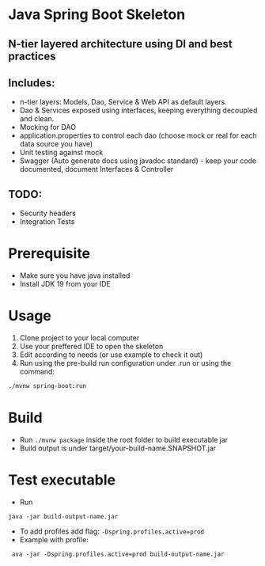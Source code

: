 # Java Spring Boot Skeleton
## N-tier layered architecture using DI and best practices

## Includes:
- n-tier layers: Models, Dao, Service & Web API as default layers.
- Dao & Services exposed using interfaces, keeping everything decoupled and clean.
- Mocking for DAO
- application.properties to control each dao (choose mock or real for each data source you have)
- Unit testing against mock
- Swagger (Auto generate docs using javadoc standard) - keep your code documented, document Interfaces & Controller

## TODO:
- Security headers
- Integration Tests

# Prerequisite
- Make sure you have java installed
- Install JDK 19 from your IDE

# Usage
1. Clone project to your local computer
2. Use your preffered IDE to open the skeleton
3. Edit according to needs (or use example to check it out)
4. Run using the pre-build run configuration under .run or using the command:
```bash
./mvnw spring-boot:run
```

# Build
* Run `./mvnw package` inside the root folder to build executable jar
* Build output is under target/your-build-name.SNAPSHOT.jar
# Test executable
* Run 
```
java -jar build-output-name.jar
``` 
* To add profiles add flag: `-Dspring.profiles.active=prod`
* Example with profile: 
```
 ava -jar -Dspring.profiles.active=prod build-output-name.jar